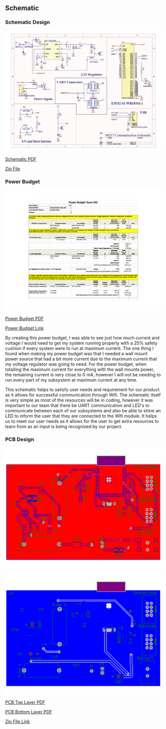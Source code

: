 ## Schematic

### Schematic Design

![Schematic](1746056911005-8b6e04da-d1b4-412d-91ec-ea043bb2be19_1.jpg)


[Schematic PDF](Final_Schematic.pdf)


[Zip File](<../../../../Desktop/School Programs/2025 spring/Wifi Communication.zip>)


### Power Budget

![Power Budget](1740775855263-a0fc072d-b641-4deb-8700-291f5a488f14_1.jpg)

[Power Budget PDF](<power budget - Sheet1.pdf>)

[Power Budget Link](https://docs.google.com/spreadsheets/d/1vRoSXK202q8WlBCtyZgGOLbRly6qO8YX6i80h-ZgNSs/edit?usp=sharing)

By creating this power budget, I was able to see just how much current and voltage I would need to get my system running properly with a 25% safety cushion if every system were to run at maximum current. The one thing I found when making my power budget was that I needed a wall mount power source that had a bit more current due to the maximum current that my voltage regulator was going to need. For the power budget, when totalling the maximum current for everything with the wall mounts power, the remaining current is very close to 0 mA, however I will not be needing to run every part of my subsystem at maximum current at any time.

This schematic helps to satisfy user needs and requirement for our product as it allows for successful communication through Wifi. The schematic itself is very simple as most of the resources will be in coding, however it was important to our team that there be UART communication and LED's to communicate between each of our subsystems and also be able to shine an LED to inform the user that they are connected to the Wifi module. It helps us to meet our user needs as it allows for the user to get extra resources to learn from as an input is being recognized by our project.


### PCB Design

![PCB Top Layer](1746058921717-ecc4879e-0df6-4f3c-8703-2a990cf017c0_1.jpg)

![PCB Bottom Layer](1746058921674-9e5a4f5f-fab9-4f86-b45e-b87278dfe8bf_1.jpg)

[PCB Top Layer PDF](Final_PCB_top.pdf)

[PCB Bottom Layer PDF](Final_PCB_bottom.pdf)

[Zip FIle Link](<../../../../../../Public/Documents/Altium/Final_PCB/Final_PCB (4-30-2025 5-21-09 PM).zip>)